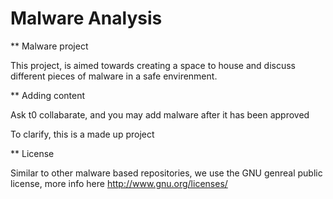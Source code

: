 # Malware Analysis

** Malware project

This project, is aimed towards creating a space to house and discuss different pieces of malware in a safe envirenment.

** Adding content

Ask t0 collabarate, and you may add malware after it has been approved

To clarify, this is a made up project

** License

Similar to other malware based repositories, we use the GNU genreal public license, more info here http://www.gnu.org/licenses/ 
